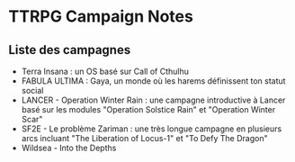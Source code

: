 # TTRPG Campaign Notes

## Liste des campagnes
- Terra Insana : un OS basé sur Call of Cthulhu
- FABULA ULTIMA : Gaya, un monde où les harems définissent ton statut social
- LANCER - Operation Winter Rain : une campagne introductive à Lancer basé sur les modules "Operation Solstice Rain" et "Operation Winter Scar"
- SF2E - Le problème Zariman : une très longue campagne en plusieurs arcs incluant "The Liberation of Locus-1" et "To Defy The Dragon"
- Wildsea - Into the Depths

